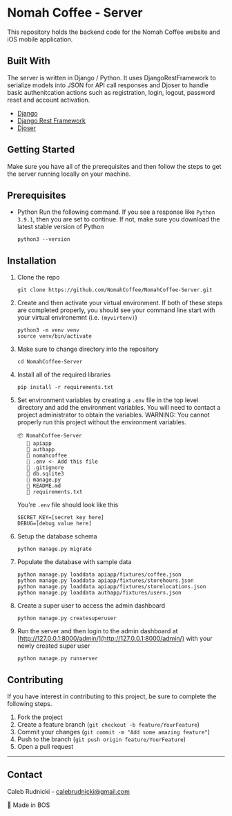 # Nomah Coffee - Server

This repository holds the backend code for the Nomah Coffee website and iOS mobile application.

## Built With
The server is written in Django / Python. It uses DjangoRestFramework to serialize models into JSON for API call responses and Djoser to handle basic authenitcation actions such as registration, login, logout, password reset and account activation.
* [Django](https://www.djangoproject.com/)
* [Django Rest Framework](https://www.django-rest-framework.org/)
* [Djoser](https://djoser.readthedocs.io/en/latest/#)

## Getting Started

Make sure you have all of the prerequisites and then follow the steps to get the server running locally on your machine.

## Prerequisites

* Python
Run the following command. If you see a response like `Python 3.9.1`, then you are set to continue. If not, make sure you download the latest stable version of Python
  ```
  python3 --version
  ```

## Installation

1. Clone the repo
   ```
   git clone https://github.com/NomahCoffee/NomahCoffee-Server.git
   ```
2. Create and then activate your virtual environment.
If both of these steps are completed properly, you should see your command line start with your virtual environemnt (i.e. `(myvirtenv)`)
   ```
   python3 -m venv venv
   source venv/bin/activate
   ```
3. Make sure to change directory into the repository
   ```
   cd NomahCoffee-Server
   ```
4. Install all of the required libraries
   ```
   pip install -r requirements.txt
   ```
5. Set environment variables by creating a `.env` file in the top level directory and add the environment variables. You will need to contact a project administrator to obtain the variables. WARNING: You cannot properly run this project without the environment variables.
   ```
   📦 NomahCoffee-Server
      📂 apiapp
      📂 authapp
      📂 nomahcoffee
      📄 .env <- Add this file
      📄 .gitignore
      📄 db.sqlite3
      📄 manage.py
      📄 README.md
      📄 requirements.txt
   ```
   You're `.env` file should look like this
   ```
   SECRET_KEY=[secret key here]
   DEBUG=[debug value here]
   ```
6. Setup the database schema
   ```
   python manage.py migrate
   ```
7. Populate the database with sample data
   ```
   python manage.py loaddata apiapp/fixtures/coffee.json
   python manage.py loaddata apiapp/fixtures/storehours.json
   python manage.py loaddata apiapp/fixtures/storelocations.json
   python manage.py loaddata authapp/fixtures/users.json
   ```
8. Create a super user to access the admin dashboard
   ```
   python manage.py createsuperuser
   ```
9. Run the server and then login to the admin dashboard at [http://127.0.0.1:8000/admin/](http://127.0.0.1:8000/admin/) with your newly created super user
   ```
   python manage.py runserver
   ```

## Contributing
If you have interest in contributing to this project, be sure to complete the following steps.
1. Fork the project
2. Create a feature branch (`git checkout -b feature/YourFeature`)
3. Commit your changes (`git commit -m "Add some amazing feature"`)
4. Push to the branch (`git push origin feature/YourFeature`)
5. Open a pull request
---
## Contact

Caleb Rudnicki - calebrudnicki@gmail.com

📍 Made in BOS
